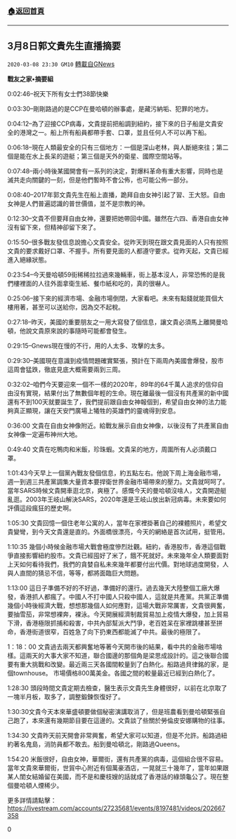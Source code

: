 ###  [:house:返回首頁](https://github.com/ourhimalayas/txt)
---

## 3月8日郭文貴先生直播摘要
`2020-03-08 23:30 GM10` [轉載自GNews](https://gnews.org/zh-hant/134475/)

**戰友之家•摘要組**

0:02:46–祝天下所有女士們38節快樂

0:03:30–剛剛路過的是CCP在曼哈頓的辦事處，是藏污納垢、犯罪的地方。

0:04:12–為了迎接CCP病毒，文貴提前把船調到紐約，接下來的日子船是文貴安全的港灣之一。船上所有船員都帶手套、口罩，並且任何人不可以再下船。

0:06:18–現在人類最安全的只有三個地方：一個是深山老林，與人斷絕來往；第二個是能在水上長呆的遊艇；第三個是天外的衛星、國際空間站等。

0:07:48–兩小時後某國開會有一系列的決定，對爆料革命有重大影響，同時也是滅共走向關鍵的一刻，但是他們暫時不會公佈，也可能公佈一部分。

0:08:40–2017年郭文貴先生在船上直播，跪拜自由女神引起了習、王大怒。自由女神是人們普遍認識的普世價值，並不是宗教的神。

0:12:30–文貴不但要拜自由女神，還要把她帶回中國。雖然在六四、香港自由女神沒有留下來，但精神卻留下來了。

0:15:50–很多戰友發信息說擔心文貴安全。從昨天到現在跟文貴見面的人只有按照文貴的要求戴好口罩、不握手。所有要見面的人都遵守要求。從昨天起，文貴已經進入絕緣狀態。

0:23:54–今天曼哈頓59街稀稀拉拉過來幾輛車，街上基本沒人，非常恐怖的是我們樓裡面的人往外面拿衛生紙、餐巾紙和吃的，真的很嚇人。

0:25:06–接下來的經濟市場、金融市場倒閉，大家看吧。未來有點錢就能買個大樓用著，甚至可以送給你，因為交不起稅。

0:27:18–昨天，美國的重要朋友之一用大寫發了個信息，讓文貴必須馬上離開曼哈頓，他說文貴原來說的事隨時可能都會發生。

0:29:15–Gnews現在慢的不行，用的人太多、攻擊的太多。

0:29:30–美國現在意識到疫情問題確實緊張，預計在下兩周內美國會爆發，股市這周會猛跌，徹底見底大概需要兩到三周。

0:32:02–咱們今天要迎來一個不一樣的2020年，89年的64千萬人追求的信仰自由沒有實現，結果付出了無數個年輕的生命。現在離最後一個沒有共產黨的新中國還有不到100天就要誕生了，我們提前跟自由女神報個到，希望自由女神的法力能夠真正顯現，讓在天安門廣場上犧牲的英雄們的靈魂得到安息。

0:36:00 文貴在自由女神像附近。給戰友展示自由女神像，以後沒有了共產黨自由女神像一定遍布神州大地。

0:49:40 文貴在吃鴨肉和米飯，珍珠蝦。文貴呆的地方，周圍所有人必須戴口罩。

1:01:43今天早上一個黨內戰友發個信息，約五點左右。他說下周上海金融市場，週一到週三共產黨調集大量資本要捍衛世界金融市場帶來的壓力。文貴就呵呵了。當年SARS時候文貴開車逛北京，爽極了。感慨今天的曼哈頓沒啥人，文貴開遊艇亂逛。2003年王岐山解決SARS，2020年還是王岐山放出新冠病毒。未來要如何評價這段瘋狂的歷史啊。

1:05:30 文貴回憶一個住老年公寓的人，當年在家裡掛著自己的裸體照片，希望文貴變彎，到今天文貴還是直的。外面橋很漂亮，今天的網絡是首次試用，挺管用。

1:10:35 幾個小時候金融市場大戰會極度慘烈壯觀。紐約，香港股市，香港這個戰爭直接影響紐約股市。文貴已經囤好了米了，餓不死就好。未來幾年全人類要面對上天如何看待我們，我們的貪婪自私未來幾年都要付出代價。對地球過度開發，人與人直間的猜忌不信，等等，都將面臨巨大問題。

1:13:00 這日子準備不好的不好過，準備好的還行。過去幾天大陸整個工廠大爆發，香港抓人都瘋了。中國人不打中國人只殺中國人，這就是共產黨。共黨正準備幾個小時後經濟大戰，想想那幾個人如何應對，這場大戰非常厲害，文貴很興奮，要抽雪茄，非常想裸奔，裸泳。今天開展經濟制裁貿易加上疫情大爆發，加上貿易下滑，香港極限抓捕和殺害，中共內部幫派大鬥爭，老百姓呆在家裡跳樓甚至拼命，香港街道很窄，百姓急了向下扔東西都能滅了中共。最後的極限了。

1：18：00 文貴過去兩天都興奮地等著今天開市後的結果，看中共的金融市場啥樣。這兩天的大事大家不知道，聯合國邊的那個角是梁思成設計的。這之後聯合國要有重大挑戰和改變。最近兩三天各國間較量到了白熱化。船路過貝律銘的家，是個townhouse。 市場價格800萬美金。各國之間的較量最近已經到白熱化了。

1:28:30 頭段時間文貴定期去檢查，醫生表示文貴先生身體很好，以前在北京取了一塊半月板，取多了，調整鍛鍊恢復好了。

1:30:30文貴今天本來華盛頓要做個秘密演講取消了，但是班農看到曼哈頓緊張自己跑了，本來還有幾期節目要在這邊的。文貴談了些關於勞倫皮安娜購物的往事。

1:34:30 文貴昨天前天開會非常興奮，希望大家可以知道，但是不允許。船路過紐約著名鬼島，消防員都不敢去。船到曼哈頓北，剛路過Queens。

1:54:20 米飯很好，自由女神，華爾街，還有共產黨的病毒，這個組合很不容易。當年文貴來華爾街，世貿中心附近有個萬豪酒店，一晃就三十幾年了，當年如果跟某人閨女結婚留在美國，而不是和慶枝嫂的話就成了香港話的綠頭龜公了。現在整個曼哈頓人煙稀少。

更多詳情請點擊：https://livestream.com/accounts/27235681/events/8197481/videos/202667358



0
